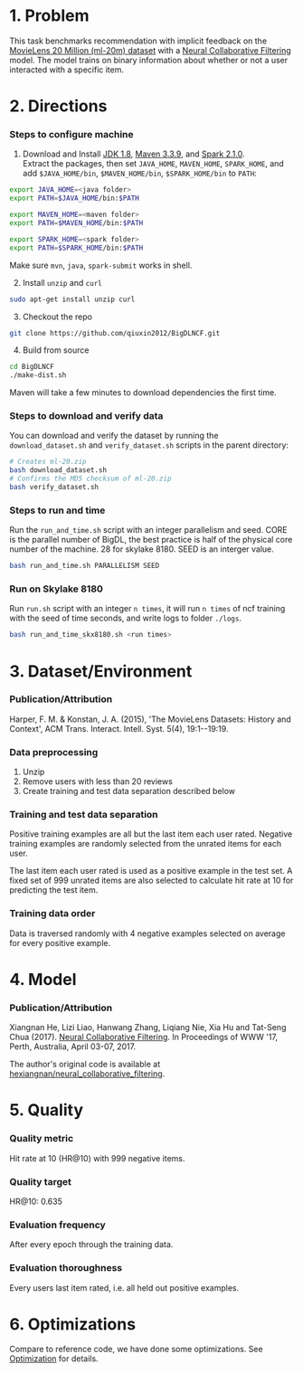 # 1. Problem
This task benchmarks recommendation with implicit feedback on the [MovieLens 20 Million (ml-20m) dataset](https://grouplens.org/datasets/movielens/20m/) with a [Neural Collaborative Filtering](http://dl.acm.org/citation.cfm?id=3052569) model.
The model trains on binary information about whether or not a user interacted with a specific item.

# 2. Directions
### Steps to configure machine

1. Download and Install [JDK 1.8](https://www.oracle.com/technetwork/java/javase/downloads/jdk8-downloads-2133151.html), [Maven 3.3.9](https://archive.apache.org/dist/maven/maven-3/3.3.9/binaries/), and [Spark 2.1.0](https://archive.apache.org/dist/spark/spark-2.1.0/spark-2.1.0-bin-hadoop2.7.tgz).  
Extract the packages, then set `JAVA_HOME`, `MAVEN_HOME`, `SPARK_HOME`, and add `$JAVA_HOME/bin`, `$MAVEN_HOME/bin`, `$SPARK_HOME/bin` to `PATH`:
```bash
export JAVA_HOME=<java folder>
export PATH=$JAVA_HOME/bin:$PATH

export MAVEN_HOME=<maven folder>
export PATH=$MAVEN_HOME/bin:$PATH

export SPARK_HOME=<spark folder>
export PATH=$SPARK_HOME/bin:$PATH
```
Make sure `mvn`, `java`, `spark-submit` works in shell.   

2. Install `unzip` and `curl`

```bash
sudo apt-get install unzip curl
```
3. Checkout the repo
```bash
git clone https://github.com/qiuxin2012/BigDLNCF.git
```

4. Build from source

```bash
cd BigDLNCF
./make-dist.sh
```
Maven will take a few minutes to download dependencies the first time.

### Steps to download and verify data

You can download and verify the dataset by running the `download_dataset.sh` and `verify_dataset.sh` scripts in the parent directory:

```bash
# Creates ml-20.zip
bash download_dataset.sh
# Confirms the MD5 checksum of ml-20.zip
bash verify_dataset.sh
```

### Steps to run and time


Run the `run_and_time.sh` script with an integer parallelism and seed.
CORE is the parallel number of BigDL, the best practice is half of the physical core number of the machine. 28 for skylake 8180. SEED is an interger value.

```bash
bash run_and_time.sh PARALLELISM SEED
```

### Run on Skylake 8180

Run `run.sh` script with an integer `n times`, it will run `n times` of ncf training with the seed of time seconds, and write logs to folder `./logs`.
```bash
bash run_and_time_skx8180.sh <run times>
```

# 3. Dataset/Environment
### Publication/Attribution
Harper, F. M. & Konstan, J. A. (2015), 'The MovieLens Datasets: History and Context', ACM Trans. Interact. Intell. Syst. 5(4), 19:1--19:19.

### Data preprocessing

1. Unzip
2. Remove users with less than 20 reviews
3. Create training and test data separation described below

### Training and test data separation
Positive training examples are all but the last item each user rated.
Negative training examples are randomly selected from the unrated items for each user.

The last item each user rated is used as a positive example in the test set.
A fixed set of 999 unrated items are also selected to calculate hit rate at 10 for predicting the test item.

### Training data order
Data is traversed randomly with 4 negative examples selected on average for every positive example.


# 4. Model
### Publication/Attribution
Xiangnan He, Lizi Liao, Hanwang Zhang, Liqiang Nie, Xia Hu and Tat-Seng Chua (2017). [Neural Collaborative Filtering](http://dl.acm.org/citation.cfm?id=3052569). In Proceedings of WWW '17, Perth, Australia, April 03-07, 2017.

The author's original code is available at [hexiangnan/neural_collaborative_filtering](https://github.com/hexiangnan/neural_collaborative_filtering).

# 5. Quality
### Quality metric
Hit rate at 10 (HR@10) with 999 negative items.

### Quality target
HR@10: 0.635

### Evaluation frequency
After every epoch through the training data.

### Evaluation thoroughness

Every users last item rated, i.e. all held out positive examples.

# 6. Optimizations
Compare to reference code, we have done some optimizations. See [Optimization](Optimization.md) for details.
